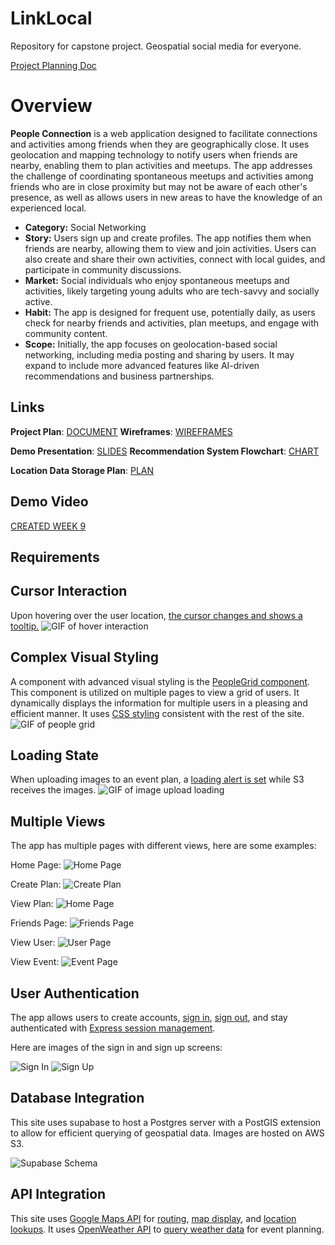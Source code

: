 # LinkLocal
Repository for capstone project. Geospatial social media for everyone.

[Project Planning Doc](https://docs.google.com/document/d/1IzVixf38Zmvk7Wrw93jVC6rlOulZEJLKhD5qWValPNU/edit?usp=sharing)

# Overview

**People Connection** is a web application designed to facilitate connections and activities among friends when they are geographically close. It uses geolocation and mapping technology to notify users when friends are nearby, enabling them to plan activities and meetups. The app addresses the challenge of coordinating spontaneous meetups and activities among friends who are in close proximity but may not be aware of each other's presence, as well as allows users in new areas to have the knowledge of an experienced local.

- **Category:** Social Networking  
- **Story:** Users sign up and create profiles. The app notifies them when friends are nearby, allowing them to view and join activities. Users can also create and share their own activities, connect with local guides, and participate in community discussions.  
- **Market:** Social individuals who enjoy spontaneous meetups and activities, likely targeting young adults who are tech-savvy and socially active.  
- **Habit:** The app is designed for frequent use, potentially daily, as users check for nearby friends and activities, plan meetups, and engage with community content.  
- **Scope:** Initially, the app focuses on geolocation-based social networking, including media posting and sharing by users. It may expand to include more advanced features like AI-driven recommendations and business partnerships.

## Links
**Project Plan**: [DOCUMENT](https://docs.google.com/document/d/1IzVixf38Zmvk7Wrw93jVC6rlOulZEJLKhD5qWValPNU/edit?tab=t.0#heading=h.6b6nbvhbbspp)
**Wireframes**: [WIREFRAMES](https://app.moqups.com/NHtHEc8z7ygj99jd1jDdcNob7VSv1IwO/view/page/a57f5c842)

**Demo Presentation**: [SLIDES](https://docs.google.com/presentation/d/1-d_dzQ2Jr7Bj0cFU70FiyQVNiokMrXLvuXzCz1Z3QKM/edit?usp=sharing)
**Recommendation System Flowchart**: [CHART](https://www.mermaidchart.com/app/projects/d6594cbc-d7bf-408c-ab1d-d1f3481dc4d9/diagrams/0da7cc2d-f788-4109-bb42-cae1bb6c2325/version/v0.1/edit)

**Location Data Storage Plan**: [PLAN](https://docs.google.com/document/d/1kYD2qAJxblI4sDbYJ-tGkQkwn-RBuUe2Jvc0n-PV5vs/edit?usp=sharing)

## Demo Video
[CREATED WEEK 9](<insert link in Week 9!>)

## Requirements

## Cursor Interaction

Upon hovering over the user location, [the cursor changes and shows a tooltip.](https://github.com/theoprosiseOrganization/LinkLocal/blob/main/src/frontend/frontend/src/components/MapComponent/UserLocationMarker.jsx#L43)
![GIF of hover interaction](/images/ScreenRecording2025-07-22at1.15.09PM-ezgif.com-video-to-gif-converter.gif)

## Complex Visual Styling

A component with advanced visual styling is the [PeopleGrid component](https://github.com/theoprosiseOrganization/LinkLocal/blob/main/src/frontend/frontend/src/components/FriendsPage/PeopleGrid.jsx). This component is utilized on multiple pages to view a grid of users. It dynamically displays the information for multiple users in a pleasing and efficient manner. It uses [CSS styling](https://github.com/theoprosiseOrganization/LinkLocal/blob/main/src/frontend/frontend/src/components/ProfilePage/ProfilePage.css) consistent with the rest of the site.
![GIF of people grid](/images/peopleGridGIF.gif)
## Loading State

When uploading images to an event plan, a [loading alert is set](https://github.com/theoprosiseOrganization/LinkLocal/blob/main/src/frontend/frontend/src/components/CreateEventPage/CreateEventPage.jsx#L372) while S3 receives the images.
![GIF of image upload loading](/images/imageUpload.gif)
## Multiple Views

The app has multiple pages with different views, here are some examples:

Home Page:
![Home Page](/images/homepage.png)

Create Plan:
![Create Plan](/images/eventplan.png)

View Plan:
![Home Page](/images/viewplan.png)

Friends Page:
![Friends Page](/images/suggested.png)

View User:
![User Page](/images/user.png)

View Event:
![Event Page](/images/viewevent.png)





## User Authentication

The app allows users to create accounts, [sign in](https://github.com/theoprosiseOrganization/LinkLocal/blob/main/src/frontend/frontend/src/components/SignInPage/SignInPage.jsx), [sign out](https://github.com/theoprosiseOrganization/LinkLocal/blob/main/src/frontend/frontend/src/components/SignUpPage/SignUpPage.jsx), and stay authenticated with [Express session management](https://github.com/theoprosiseOrganization/LinkLocal/blob/main/src/backend/src/controllers/authController.js).

Here are images of the sign in and sign up screens:

![Sign In](/images/login.png)
![Sign Up](/images/signup.png)

## Database Integration

This site uses supabase to host a Postgres server with a PostGIS extension to allow for efficient querying of geospatial data.
Images are hosted on AWS S3.

![Supabase Schema](/images/supabaseDb.png)

## API Integration

This site uses [Google Maps API](https://developers.google.com/maps) for [routing](https://github.com/theoprosiseOrganization/LinkLocal/blob/main/src/backend/src/controllers/eventController.js#L342), [map display](https://github.com/theoprosiseOrganization/LinkLocal/blob/main/src/frontend/frontend/src/components/MapComponent/MapComponent.jsx), and [location lookups](https://github.com/theoprosiseOrganization/LinkLocal/blob/main/src/frontend/frontend/src/components/LocationAutocomplete/LocationAutocomplete.jsx). It uses [OpenWeather API](https://openweathermap.org/) to [query weather data](https://github.com/theoprosiseOrganization/LinkLocal/blob/main/src/frontend/frontend/src/api.js#L527) for event planning.